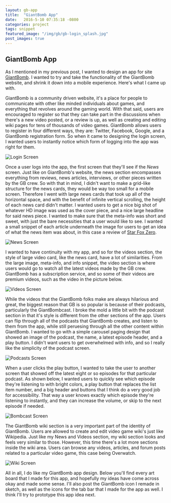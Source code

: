 ```yaml
---
layout: gb-app
title:  "GiantBomb App"
date:   2016-5-10 07:35:18 -0800
categories: project
tags: snippet
featured_image: "/img/gb/gb-login_splash.jpg"
post_images: true
---
```

## GiantBomb App
As I mentioned in my previous post, I wanted to design an app for site [GiantBomb](http://www.giantbomb.com).  I wanted to try and take the functionality of the GiantBomb website, and shrink it down into a mobile experience.  Here's what I came up with.

GiantBomb is a community driven website, it's a place for people to communicate with other like minded individuals about games, and everything that revolves around the gaming world.  With that said, users are encouraged to register so that they can take part in the discussions when there's a new video posted, or a review is up, as well as creating and editing wiki pages for tens of thousands of video games.  GiantBomb allows users to register in four different ways, they are: Twitter, Facebook, Google, and a GiantBomb registration form.  So when it came to designing the login screen, I wanted users to instantly notice which form of logging into the app was right for them.

![Login Screen](/img/gb/hifi/Login.jpg "Login Screen")

Once a user logs into the app, the first screen that they'll see if the _News_ screen.  Just like on GiantBomb's website, the news section encompasses everything from reviews, news articles, interviews, or other pieces written by the GB crew.  So with that in mind, I didn't want to make a grid-like structure for the news cards, they would be way too small for a mobile screen.  Therefore I went with large news cards that took up all of the horizontal space, and with the benefit of infinite vertical scrolling, the height of each news card didn't matter.  I wanted users to get a nice big shot of whatever HD image was used as the cover piece, and a nice large headline for said news piece.  I wanted to make sure that the meta-info was short and sweet, with just the bare necessities that a user would like to see.  I wanted a small snippet of each article underneath the image for users to get an idea of what the news item was about, in this case a review of [Star Fox Zero](http://www.giantbomb.com/reviews/star-fox-zero-review/1900-741/).

![News Screen](/img/gb/hifi/News.jpg "News Screen")

I wanted to have continuity with my app, and so for the videos section, the style of large video card, like the news card, have a lot of similarities.  From the large image, meta-info, and info snippet, the video section is where users would go to watch all the latest videos made by the GB crew.  GiantBomb has a subscription service, and so some of their videos are premium videos, such as the video in the picture below.

![Videos Screen](/img/gb/hifi/Videos.jpg "Videos Screen")

While the videos that the GiantBomb folks make are always hilarious and great, the biggest reason that GB is so popular is because of their podcasts, particularly the GiantBombcast.  I broke the mold a little bit with the podcast section in that it's style is different from the other sections of the app.  Users can flip through all of the podcasts that GiantBomb creates, and listen to them from the app, while still peruesing through all the other content within GiantBomb.  I wanted to go with a simple carousel paging design that showed an image of the podcast, the name, a latest episode header, and a play button.  I didn't want users to get overwhelmed with info, and so I really like the simplicity of the podcast screen.

![Podcasts Screen](/img/gb/hifi/Podcasts.jpg "Podcasts Screen")

When a user clicks the play button, I wanted to take the user to another screen that showed off the latest eight or so episodes for that particular podcast.  As shown below, I wanted users to quickly see which episode they're listening to with bright colors, a play button that replaces the list item number, and a big header and buttons that I think do a very good job for accessibility.  That way a user knows exactly which episode they're listening to instantly, and they can increase the volume, or skip to the next episode if needed.

![Bombcast Screen](/img/gb/hifi/Bombcast.jpg "Bombcast Screen")

The GiantBomb wiki section is a very important part of the identity of GiantBomb. Users are allowed to create and edit video game wiki's just like Wikipedia.  Just like my News and Videos section, my wiki section looks and feels very similar to those. However, this time there's a lot more sections inside the wiki area. Users can browse any videos, articles, and forum posts related to a particular video game, this case being Overwatch.

![Wiki Screen](/img/gb/hifi/Wiki.jpg "Wiki Screen")

All in all, I do like my GiantBomb app design.  Below you'll find every art board that I made for this app, and hopefully my ideas have come across okay and made some sense.  I'll also post the GiantBomb icon I remade in sketch, as well as the icons for the tab bar that I made for the app as well.  I think I'll try to prototype this app idea next.
